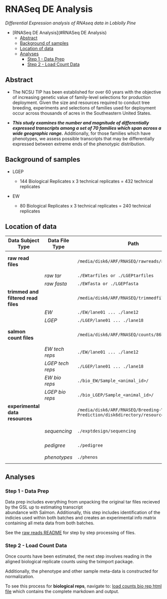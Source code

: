 # RNASeq DE Analysis

*Differential Expression analysis of RNAseq data in Loblolly Pine*

- [RNASeq DE Analysis](#RNASeq DE Analysis)
  * [Abstract](#abstract)
  * [Background of samples](#background-of-samples)
  * [Location of data](#location-of-data)
  * [Analyses](#analyses)
    + [Step 1 - Data Prep](#step-1---data-prep)
    + [Step 2 - Load Count Data](#step-2---load-count-data)

## Abstract

* The NCSU TIP has been established for over 60 years with the objective of increasing genetic value of family-level selections for production deployment. Given the size and resources required to conduct tree breeding, experiments and selections of families used for deployment occur across thousands of acres in the Southeastern United States. 

* ***This study examines the number and magnitude of differentially expressed transcripts among a set of 70 families which span across a wide geographic range.***  Additionally, for those families which have phenotypes, we assess possible transcripts that may be differentially expressed between extreme ends of the phenotypic distribution.

## Background of samples

* LGEP
   
   - 144 Biological Replicates x 3 technical replicates = 432 technical replicates

* EW

   - 80 Biological Replicates x 3 technical replicates = 240 technical replicates

## Location of data

Data Subject Type | Data File Type | Path | Notes
--- | --- | --- | ---
**raw read files**  | | `/media/disk6/ARF/RNASEQ/rawreads/86kSalmon` | Raw files returned from GSL
| | *raw tar* | `./EWtarfiles or ./LGEPtarfiles`
| | *raw fasta* | `./EWfasta or ./LGEPfasta` 
**trimmed and filtered read files** | |`/media/disk6/ARF/RNASEQ/trimmedfiltreads/86k` | Files post trim & adapater removal
|  |*EW* | `./EW/lane01 ... ./lane12` | 
|  |*LGEP* | `./LGEP/lane01 ... ./lane18` | 
**salmon count files** | |`/media/disk6/ARF/RNASEQ/counts/86kSalmon` | Direcotries containing quant.sf files
|  |*EW tech reps* | `./EW/lane01 ... ./lane12` | 
|  |*LGEP tech reps* | `./LGEP/lane01 ... ./lane18` |
|  |*EW bio reps* | `./bio_EW/Sample_<animal_id>/` | 
|  |*LGEP bio reps* | `./bio_LGEP/Sample_<animal_id>/` | 
**experimental data resources**  | | `/media/disk6/ARF/RNASEQ/Breeding-Value-Prediction/disk6directory/resources` | Experiment information
|  |*sequencing* | `./exptdesign/sequencing` | `./EWtarfiles or ./LGEPtarfiles`
|  |*pedigree* | `./pedigree` | `./EWfasta or ./LGEPfasta`
|  |*phenotypes* | `./phenos` | `./EWfasta or ./LGEPfasta`


## Analyses

### Step 1 - Data Prep

   Data prep includes everything from unpacking the original tar files recieved by the GSL up to estimating transcript               
      abundance with Salmon. Additionally, this step includes identification of the indicies used within both batches and creates an experimental info matrix containing all meta data from both batches.
      
   See the [raw reads README](https://github.com/arfesta/Breeding-Value-Prediction/blob/master/disk6directory/rawreads/README.md) for step by step processing of files.  

### Step 2 - Load Count Data
      
   Once counts have been estimated, the next step involves reading in the aligned biological replicate counts using the tximport package.
      
   Additionally, the phenotype and other sample meta-data is constructed for normalization.
   
   To see this process for **biological reps**, navigate to: [load counts bio rep html file](http://htmlpreview.github.com/?https://github.com/arfesta/Breeding-Value-Prediction/blob/master/disk6directory/analyses/step2.loadcounts/load.counts.html) which contains the complete markdown and output.

